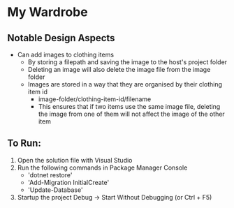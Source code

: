 # My Wardrobe

## Notable Design Aspects
- Can add images to clothing items
  - By storing a filepath and saving the image to the host's project folder
  - Deleting an image will also delete the image file from the image folder
  - Images are stored in a way that they are organised by their clothing item id
    - image-folder/clothing-item-id/filename
    - This ensures that if two items use the same image file, deleting the image from one of them
      will not affect the image of the other item

## To Run:
1. Open the solution file with Visual Studio
2. Run the following commands in Package Manager Console
    - 'dotnet restore'
    - 'Add-Migration InitialCreate'
    - 'Update-Database'
3. Startup the project Debug -> Start Without Debugging (or Ctrl + F5)

